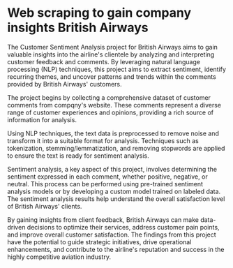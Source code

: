 # Web scraping to gain company insights British Airways

The Customer Sentiment Analysis project for British Airways aims to gain valuable insights into the airline's clientele by analyzing and interpreting customer feedback and comments. By leveraging natural language processing (NLP) techniques, this project aims to extract sentiment, identify recurring themes, and uncover patterns and trends within the comments provided by British Airways' customers.

The project begins by collecting a comprehensive dataset of customer comments from compqny's website. These comments represent a diverse range of customer experiences and opinions, providing a rich source of information for analysis.

Using NLP techniques, the text data is preprocessed to remove noise and transform it into a suitable format for analysis. Techniques such as tokenization, stemming/lemmatization, and removing stopwords are applied to ensure the text is ready for sentiment analysis.

Sentiment analysis, a key aspect of this project, involves determining the sentiment expressed in each comment, whether positive, negative, or neutral. This process can be performed using pre-trained sentiment analysis models or by developing a custom model trained on labeled data. The sentiment analysis results help understand the overall satisfaction level of British Airways' clients.

By gaining insights from client feedback, British Airways can make data-driven decisions to optimize their services, address customer pain points, and improve overall customer satisfaction. The findings from this project have the potential to guide strategic initiatives, drive operational enhancements, and contribute to the airline's reputation and success in the highly competitive aviation industry.
 
